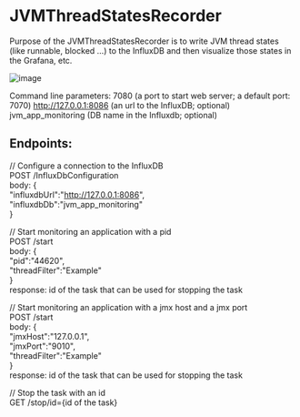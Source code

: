 # JVMThreadStatesRecorder

Purpose of the JVMThreadStatesRecorder is to write JVM thread states (like runnable, blocked ...) to the InfluxDB and then visualize those states in the Grafana, etc.

![image](https://user-images.githubusercontent.com/79479018/160123811-21223bf5-466c-4f8d-9652-170e3ac6d905.png)

Command line parameters:
7080 (a port to start web server; a default port: 7070) http://127.0.0.1:8086 (an url to the InfluxDB; optional) jvm_app_monitoring (DB name in the Influxdb; optional)

## Endpoints:

// Configure a connection to the InfluxDB  
POST /InfluxDbConfiguration  
body: {  
"influxdbUrl":"http://127.0.0.1:8086",  
"influxdbDb":"jvm_app_monitoring"  
}  
  
// Start monitoring an application with a pid  
POST /start  
body: {  
"pid":"44620",  
"threadFilter":"Example"  
}  
response: id of the task that can be used for stopping the task  
  
// Start monitoring an application with a jmx host and a jmx port  
POST /start  
body: {  
"jmxHost":"127.0.0.1",  
"jmxPort":"9010",  
"threadFilter":"Example"  
}  
response: id of the task that can be used for stopping the task  
  
// Stop the task with an id  
GET /stop/id={id of the task}  
